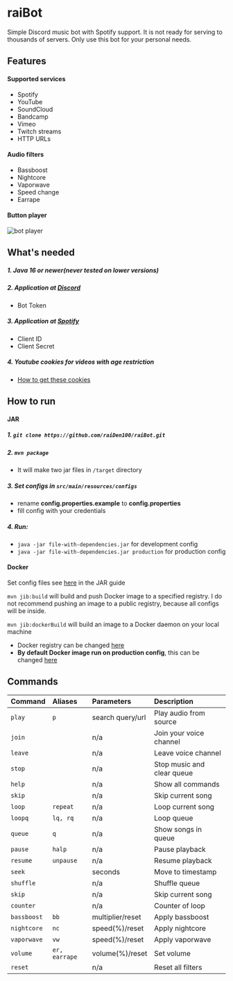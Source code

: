 
# raiBot


Simple Discord music bot with Spotify support. It is not ready for serving to thousands of servers. Only use this bot for your personal needs.

## Features

#### Supported services

* Spotify
* YouTube
* SoundCloud
* Bandcamp
* Vimeo
* Twitch streams
* HTTP URLs

#### Audio filters
* Bassboost
* Nightcore
* Vaporwave
* Speed change
* Earrape
#### Button player
![bot player](https://i.imgur.com/0X9i3Cs.png)

## What's needed
##### 1. Java 16 or newer(never tested on lower versions)
##### 2. Application at [Discord](https://discord.com/developers/applications)
- Bot Token
##### 3. Application at [Spotify](https://developer.spotify.com/)
- Client ID
- Client Secret
##### 4. Youtube cookies for videos with age restriction
- [How to get these cookies](https://github.com/Walkyst/lavaplayer-fork/issues/18)


## How to run
#### JAR
##### 1. `git clone https://github.com/raiDen100/raiBot.git`
##### 2. `mvn package`
 * It will make two jar files in `/target` directory
##### 3. Set configs in `src/main/resources/configs`
* rename **config.properties.example** to **config.properties**
* fill config with your credentials
##### 4. Run:
* `java -jar file-with-dependencies.jar` for development config
* `java -jar file-with-dependencies.jar production` for production config
#### Docker
Set config files see [here](#3-set-configs-in-srcmainresourcesconfigs) in the JAR guide  

`mvn jib:build` will build and push Docker image to a specified registry. I do not recommend pushing an image to a public registry, because all configs will be inside.  

`mvn jib:dockerBuild` will build an image to a Docker daemon on your local machine
* Docker registry can be changed [here](https://github.com/raiDen100/raiBot/blob/master/pom.xml#L120)
* **By default Docker image run on production config**, this can be changed [here](https://github.com/raiDen100/raiBot/blob/master/pom.xml#L129)

## Commands

| Command | Aliases     | Parameters                       | Description|
| :-------- | :---- | :-------------------------------- |:-|
| `play`    | `p` | search query/url |Play audio from source|
| `join`    |  | n/a |Join your voice channel|
| `leave`    |  | n/a |Leave voice channel|
| `stop`    |  | n/a |Stop music and clear queue|
| `help`    |  | n/a |Show all commands|
| `skip`    |  | n/a |Skip current song|
| `loop`    | `repeat` | n/a |Loop current song|
| `loopq`    | `lq, rq` | n/a |Loop queue|
| `queue`    | `q` | n/a |Show songs in queue|
| `pause`    | `halp` | n/a |Pause playback|
| `resume`    | `unpause` | n/a |Resume playback|
| `seek`    |  | seconds |Move to timestamp|
| `shuffle`    |  | n/a | Shuffle queue|
| `skip`    |  | n/a |Skip current song|
| `counter`    |  | n/a |Counter of loop|
| `bassboost`    | `bb` | multiplier/reset |Apply bassboost|
| `nightcore`    | `nc` | speed(%)/reset |Apply nightcore|
| `vaporwave`    | `vw` | speed(%)/reset |Apply vaporwave|
| `volume`    | `er, earrape` | volume(%)/reset |Set volume|
| `reset`    |  | n/a |Reset all filters|
